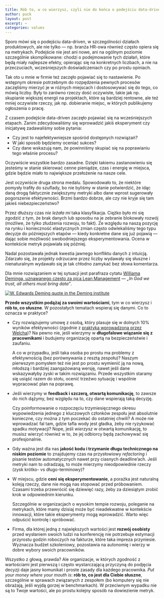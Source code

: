 ```yaml
---
title: Rób to, w co wierzysz, czyli nie do końca o podejściu data-driven
author: puck
layout: post
excerpt: ~
categories: values
---
```

Sporo mówi się o podejściu data-driven, w szczególności działach produktowych, ale nie tylko — np. branża HR-owa również często opiera się na metrykach. Podejście nie jest ani nowe, ani na ogólnym poziomie szczególnie skomplikowane: chodzi o podejmowanie tych działań, które będą miały najlepsze efekty, opierając się na konkretnych liczbach, a nie na przeczuciach, wcześniejszych doświadczeniach czy po prostu opiniach.

Tak oto u mnie w firmie też zaczęło pojawiać się to nastawienie. Po wstępnym okresie potrzebnym do rozpędzenia pewnych procesów zaczęliśmy mierzyć je w różnych miejscach i dostosowywać się do tego, co mówią liczby. Były to zarówno rzeczy dość oczywiste, takie jak np. skupianie większej energii na projektach, które są bardziej rentowne, ale też mniej oczywiste rzeczy, jak np. dobieranie miejsc, w których publikujemy ogłoszenia o pracę. 

Z czasem podejście data-driven zaczęło pojawiać się na wcześniejszych etapach. Zanim zdecydowaliśmy się wprowadzić jakiś eksperyment czy inicjatywę zadawaliśmy sobie pytania:

 * Czy jest to najefektywniejsze spośród dostępnych rozwiązań?
 * W jaki sposób będziemy oceniać sukces?
 * Czy dane wskazują nam, że powinniśmy skupiać się na poprawianiu tego właśnie procesu?

Oczywiście wszystkie bardzo zasadne. Dzięki takiemu zastanowieniu się jesteśmy w stanie skierować cenne pieniądze, czas i energię w miejsca, gdzie będzie miało to największe przełożenie na nasze cele.

Jest oczywiście druga strona medalu. Spowodowało to, że niektóre pomysły trafiły do szuflady, bo nie byliśmy w stanie potwierdzić, że idąc daną drogą faktycznie zwiększymy metryki albo dane wprost sugerowały pogorszenie efektywności. Brzmi bardzo dobrze, ale czy nie kryje się tam jakieś niebezpieczeństwo?

Przez dłuższy czas _nie leżała mi_ taka klasyfikacja. Ciężko było mi się zgodzić z tym, że brak danych lub sposobu na je zebranie blokowały rozwój (możliwe, że tylko złudzenia rozwoju, to fakt). Ze względu na naszą pozycję na rynku i konieczność elastycznych zmian często odwlekaliśmy tego typu decyzje do późniejszych etapów — kiedy konkretne dane się już pojawią — dając sobie możliwość swobodniejszego eksperymentowania. Ocena w kontekście metryk pojawiała się później.

Nadal pozostawała jednak kwestia jawnego konfliktu danych z intuicją. Zdarzało się, że projekty odrzucane przez liczby wydawały się słuszne i nienaturalnym wydawało się je tak chłodno zamykać bez słowa komentarza. 

Dla mnie rozwiązaniem w tej sytuacji jest parafraza cytatu [Williama Deminga, uznawanego często za ojca Lean Management](https://www.wikiwand.com/en/W._Edwards_Deming) — _„In God we trust, all others must bring data”_. 

[![W. Edwards Deming quote in the Deming institute](https://curiouscat.net/uploads/quote/twitter_image/3734/in-god-we-trust-3734-1.png)](https://quotes.deming.org/authors/W._Edwards_Deming/quote/3734)

**Przede wszystkim podążaj za swoimi wartościami**, tym w co wierzysz i **rób to, co słuszne**. W pozostałych tematach wspieraj się danymi. Co to oznacza w praktyce?


  * Czy rozwiązujemy umowę z osobą, który plasuje się w dolnych 10% wyników efektywności (zgodnie z [praktyką wprowadzoną przez Welcha](https://www.wikiwand.com/en/Vitality_curve))? Na pewno nie, jeśli wierzymy w **długofalowe wiązanie się z pracownikami** i budujemy organizację opartą na bezpieczeństwie i zaufaniu. 

    A co w przypadku, jeśli taka osoba po prostu ma problemy z efektywnością (bez porównywania z resztą zespołu)? Naszym pierwszym pomysłem też nie jest po prostu wymienić ją na nową, młodszą i bardziej zaangażowaną wersję, nawet jeśli dane wskazywałyby zyski w takim rozwiązaniu. Przede wszystkim staramy się usiąść razem do stołu, ocenić trzeźwo sytuację i wspólnie wypracować plan na poprawę.
  
  * Jeśli wierzymy w **feedback i szczerą, otwartą komunikację**, to zawsze do nich dążymy, bez względu na to, czy dane wspierają taką decyzję. 

    Czy poinformowanie o rozpoczęciu trzymiesięcznego okresu wypowiedzenia jednego z kluczowych członków zespołu jest absolutnie konieczne, czy można z tym poczekać do ostatniej chwili? A może nie wprowadzać fal tam, gdzie tafla wody jest gładka, żeby nie ryzykować spadku motywacji? Nope, jeśli _wierzysz_ w otwartą komunikację, to musisz wierzyć również w to, że jej odbiorcy będą zachowywać się profesjonalnie.

  * Gdy ważna jest dla nas **jakość kodu i trzymanie długu technicznego na niskim poziomie** to znajdujemy czas na przysłowiowy _refactoring_ i pisanie testów automatycznych nawet przy ciasnych deadline’ach. Jeśli metryki nam to odradzają, to może mierzymy nieodpowiednie rzeczy (zysk krótko- vs długo-terminowy)?

  * W miejscu, gdzie **ceni się eksperymentowanie**, a porażka jest naturalną koleją rzeczy, dane nie mogą nas stopować przed próbowaniem. Czasami trzeba przewrócić się dziewięć razy, żeby za dziesiątym zrobić krok w odpowiednim kierunku. 

    Szczególnie w organizacjach o wysokim tempie rozwoju, poleganie na metrykach, które mamy dzisiaj może być nieadekwatne w kontekście innowacji, które takie eksperymenty mogą wprowadzić. Warto więc odpuścić kontrolę i spróbować.

  * Firma, dla której jedną z największych wartości jest **rozwój osobisty** przed wysłaniem swoich ludzi na konferencję nie potrzebuje estymacji przyrostu godzin roboczych na fakturze, które taka impreza przyniesie. Wyznacza budżet szkoleniowy, pozostawia na autonomię i wierzy w dobre wybory swoich pracowników.


Wszystko z głową, prawda? Ale organizacje, w których zgodność z wartościami jest pierwszą i często wystarczającą przyczyną do podjęcia decyzji daje jasny komunikat i proste zasady dla każdego pracownika. _Put your money where your mouth is_: **rób to, co jest dla Ciebie słuszne**, szczególnie w sprawach związanych z zespołem (bo komputery się nie obrażają, jeśli wyjdą gorzej w benchmarkach). W przeciwnym wypadku nie są to Twoje wartości, ale po prostu kolejny sposób na dowiezienie metryk.
